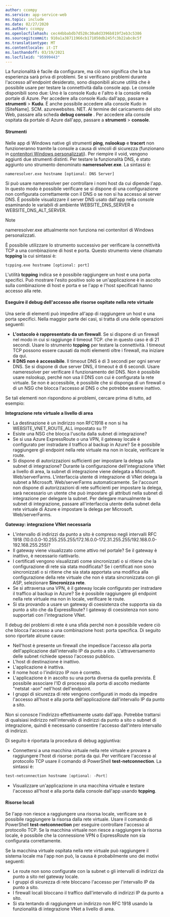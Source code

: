```yaml
---
author: ccompy
ms.service: app-service-web
ms.topic: include
ms.date: 02/27/2020
ms.author: ccompy
ms.openlocfilehash: cec44bbabdb7d528c30a8d3396b819f2eb3c5386
ms.sourcegitcommit: 910a1a38711966cb171050db245fc3b22abc8c5f
ms.translationtype: MT
ms.contentlocale: it-IT
ms.lasthandoff: 03/19/2021
ms.locfileid: "95999443"
---
```

La funzionalità è facile da configurare, ma ciò non significa che la tua esperienza sarà priva di problemi. Se si verificano problemi durante l'accesso all'endpoint desiderato, sono disponibili alcune utilità che è possibile usare per testare la connettività dalla console app. Le console disponibili sono due: Uno è la console Kudu e l'altro è la console nella portale di Azure. Per accedere alla console Kudu dall'app, passare a **strumenti**  >  **Kudu**. È anche possibile accedere alla console Kudo in [SiteName]. SCM. azurewebsites. NET. Al termine del caricamento del sito Web, passare alla scheda **debug console** . Per accedere alla console ospitata da portale di Azure dall'app, passare a **strumenti**  >  **console**.

#### <a name="tools"></a>Strumenti
Nelle app di Windows native gli strumenti **ping**, **nslookup** e **tracert** non funzioneranno tramite la console a causa di vincoli di sicurezza (funzionano in [contenitori Windows personalizzati](../articles/app-service/quickstart-custom-container.md)). Per riempire il void, vengono aggiunti due strumenti distinti. Per testare la funzionalità DNS, è stato aggiunto uno strumento denominato **nameresolver.exe**. La sintassi è:

```console
nameresolver.exe hostname [optional: DNS Server]
```

Si può usare nameresolver per controllare i nomi host da cui dipende l'app. In questo modo è possibile verificare se si dispone di una configurazione non configurata correttamente con il DNS o se non si ha accesso al server DNS. È possibile visualizzare il server DNS usato dall'app nella console esaminando le variabili di ambiente WEBSITE_DNS_SERVER e WEBSITE_DNS_ALT_SERVER.

> [!NOTE]
> nameresolver.exe attualmente non funziona nei contenitori di Windows personalizzati.
>

È possibile utilizzare lo strumento successivo per verificare la connettività TCP a una combinazione di host e porta. Questo strumento viene chiamato **tcpping** la cui sintassi è:

```console
tcpping.exe hostname [optional: port]
```

L'utilità **tcpping** indica se è possibile raggiungere un host e una porta specifici. Può mostrare l'esito positivo solo se un'applicazione è in ascolto sulla combinazione di host e porta e se l'app e l'host specificati hanno accesso alla rete.

#### <a name="debug-access-to-virtual-network-hosted-resources"></a>Eseguire il debug dell'accesso alle risorse ospitate nella rete virtuale
Una serie di elementi può impedire all'app di raggiungere un host e una porta specifici. Nella maggior parte dei casi, si tratta di una delle operazioni seguenti:

* **L'ostacolo è rappresentato da un firewall**. Se si dispone di un firewall nel modo in cui si raggiunge il timeout TCP. che in questo caso è di 21 secondi. Usare lo strumento **tcpping** per testare la connettività. I timeout TCP possono essere causati da molti elementi oltre i firewall, ma iniziare da qui.
* **Il DNS non è accessibile**. Il timeout DNS è di 3 secondi per ogni server DNS. Se si dispone di due server DNS, il timeout è di 6 secondi. Usare nameresolver per verificare il funzionamento del DNS. Non è possibile usare nslookup, perché non usa il DNS con cui è configurata la rete virtuale. Se non è accessibile, è possibile che si disponga di un firewall o di un NSG che blocca l'accesso al DNS o che potrebbe essere inattivo.

Se tali elementi non rispondono ai problemi, cercare prima di tutto, ad esempio:

**Integrazione rete virtuale a livello di area**
* La destinazione è un indirizzo non RFC1918 e non si ha WEBSITE_VNET_ROUTE_ALL impostato su 1?
* Esiste una NSG che blocca l'uscita dalla subnet di integrazione?
* Se si usa Azure ExpressRoute o una VPN, il gateway locale è configurato per instradare il traffico al backup in Azure? Se è possibile raggiungere gli endpoint nella rete virtuale ma non in locale, verificare le route.
* Si dispone di autorizzazioni sufficienti per impostare la delega sulla subnet di integrazione? Durante la configurazione dell'integrazione VNet a livello di area, la subnet di integrazione viene delegata a Microsoft. Web/serverFarms. L'interfaccia utente di integrazione di VNet delega la subnet a Microsoft. Web/serverFarms automaticamente. Se l'account non dispone di autorizzazioni di rete sufficienti per impostare la delega, sarà necessario un utente che può impostare gli attributi nella subnet di integrazione per delegare la subnet. Per delegare manualmente la subnet di integrazione, passare all'interfaccia utente della subnet della rete virtuale di Azure e impostare la delega per Microsoft. Web/serverFarms.

**Gateway: integrazione VNet necessaria**
* L'intervallo di indirizzi da punto a sito è compreso negli intervalli RFC 1918 (10.0.0.0-10.255.255.255/172.16.0.0-172.31.255.255/192.168.0.0-192.168.255.255)?
* Il gateway viene visualizzato come attivo nel portale? Se il gateway è inattivo, è necessario riattivarlo.
* I certificati vengono visualizzati come sincronizzati o si ritiene che la configurazione di rete sia stata modificata?  Se i certificati non sono sincronizzati o si ritiene che sia stata apportata una modifica alla configurazione della rete virtuale che non è stata sincronizzata con gli ASP, selezionare **Sincronizza rete**.
* Se si attraversa una VPN, è il gateway locale configurato per instradare il traffico al backup in Azure? Se è possibile raggiungere gli endpoint nella rete virtuale ma non in locale, verificare le route.
* Si sta provando a usare un gateway di coesistenza che supporta sia da punto a sito che da ExpressRoute? I gateway di coesistenza non sono supportati con l'integrazione VNet.

Il debug dei problemi di rete è una sfida perché non è possibile vedere ciò che blocca l'accesso a una combinazione host: porta specifica. Di seguito sono riportate alcune cause:

* Nell'host è presente un firewall che impedisce l'accesso alla porta dell'applicazione dall'intervallo IP da punto a sito. L'attraversamento delle subnet richiede spesso l'accesso pubblico.
* L'host di destinazione è inattivo.
* L'applicazione è inattiva.
* Il nome host o l'indirizzo IP non è corretto.
* L'applicazione è in ascolto su una porta diversa da quella prevista. È possibile associare l'ID di processo alla porta di ascolto mediante "netstat -aon" nell'host dell'endpoint.
* I gruppi di sicurezza di rete vengono configurati in modo da impedire l'accesso all'host e alla porta dell'applicazione dall'intervallo IP da punto a sito.

Non si conosce l'indirizzo effettivamente usato dall'app. Potrebbe trattarsi di qualsiasi indirizzo nell'intervallo di indirizzi da punto a sito o subnet di integrazione, quindi è necessario consentire l'accesso dall'intero intervallo di indirizzi.

Di seguito è riportata la procedura di debug aggiuntiva:

* Connettersi a una macchina virtuale nella rete virtuale e provare a raggiungere l'host di risorse: porta da qui. Per verificare l'accesso al protocollo TCP usare il comando di PowerShell **test-netconnection**. La sintassi è:

```powershell
test-netconnection hostname [optional: -Port]
```

* Visualizzare un'applicazione in una macchina virtuale e testare l'accesso all'host e alla porta dalla console dall'app usando **tcpping**.

#### <a name="on-premises-resources"></a>Risorse locali ####

Se l'app non riesce a raggiungere una risorsa locale, verificare se è possibile raggiungere la risorsa dalla rete virtuale. Usare il comando di PowerShell **test-netconnection** per eseguire controllare l'accesso al protocollo TCP. Se la macchina virtuale non riesce a raggiungere la risorsa locale, è possibile che la connessione VPN o ExpressRoute non sia configurata correttamente.

Se la macchina virtuale ospitata nella rete virtuale può raggiungere il sistema locale ma l'app non può, la causa è probabilmente uno dei motivi seguenti:

* Le route non sono configurate con la subnet o gli intervalli di indirizzi da punto a sito nel gateway locale.
* I gruppi di sicurezza di rete bloccano l'accesso per l'intervallo IP da punto a sito.
* I firewall locali bloccano il traffico dall'intervallo di indirizzi IP da punto a sito.
* Si sta tentando di raggiungere un indirizzo non RFC 1918 usando la funzionalità di integrazione VNet a livello di area.
